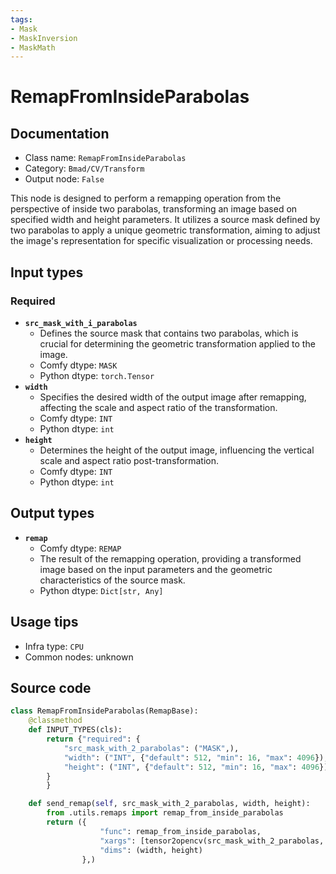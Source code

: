 ```yaml
---
tags:
- Mask
- MaskInversion
- MaskMath
---
```


# RemapFromInsideParabolas
## Documentation
- Class name: `RemapFromInsideParabolas`
- Category: `Bmad/CV/Transform`
- Output node: `False`

This node is designed to perform a remapping operation from the perspective of inside two parabolas, transforming an image based on specified width and height parameters. It utilizes a source mask defined by two parabolas to apply a unique geometric transformation, aiming to adjust the image's representation for specific visualization or processing needs.
## Input types
### Required
- **`src_mask_with_i_parabolas`**
    - Defines the source mask that contains two parabolas, which is crucial for determining the geometric transformation applied to the image.
    - Comfy dtype: `MASK`
    - Python dtype: `torch.Tensor`
- **`width`**
    - Specifies the desired width of the output image after remapping, affecting the scale and aspect ratio of the transformation.
    - Comfy dtype: `INT`
    - Python dtype: `int`
- **`height`**
    - Determines the height of the output image, influencing the vertical scale and aspect ratio post-transformation.
    - Comfy dtype: `INT`
    - Python dtype: `int`
## Output types
- **`remap`**
    - Comfy dtype: `REMAP`
    - The result of the remapping operation, providing a transformed image based on the input parameters and the geometric characteristics of the source mask.
    - Python dtype: `Dict[str, Any]`
## Usage tips
- Infra type: `CPU`
- Common nodes: unknown


## Source code
```python
class RemapFromInsideParabolas(RemapBase):
    @classmethod
    def INPUT_TYPES(cls):
        return {"required": {
            "src_mask_with_2_parabolas": ("MASK",),
            "width": ("INT", {"default": 512, "min": 16, "max": 4096}),
            "height": ("INT", {"default": 512, "min": 16, "max": 4096}),
        }
        }

    def send_remap(self, src_mask_with_2_parabolas, width, height):
        from .utils.remaps import remap_from_inside_parabolas
        return ({
                    "func": remap_from_inside_parabolas,
                    "xargs": [tensor2opencv(src_mask_with_2_parabolas, 1), width, height],
                    "dims": (width, height)
                },)

```
